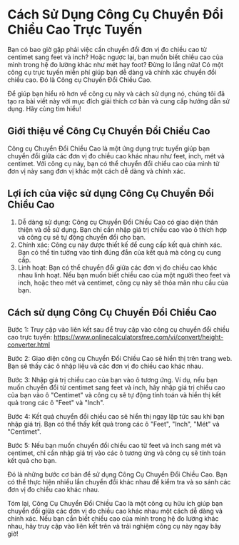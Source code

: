 Cách Sử Dụng Công Cụ Chuyển Đổi Chiều Cao Trực Tuyến
====================================================

Bạn có bao giờ gặp phải việc cần chuyển đổi đơn vị đo chiều cao từ centimet sang feet và inch? Hoặc ngược lại, bạn muốn biết chiều cao của mình trong hệ đo lường khác như mét hay foot? Đừng lo lắng nữa! Có một công cụ trực tuyến miễn phí giúp bạn dễ dàng và chính xác chuyển đổi chiều cao. Đó là Công cụ Chuyển Đổi Chiều Cao.

Để giúp bạn hiểu rõ hơn về công cụ này và cách sử dụng nó, chúng tôi đã tạo ra bài viết này với mục đích giải thích cơ bản và cung cấp hướng dẫn sử dụng. Hãy cùng tìm hiểu!

Giới thiệu về Công Cụ Chuyển Đổi Chiều Cao
------------------------------------------

Công cụ Chuyển Đổi Chiều Cao là một ứng dụng trực tuyến giúp bạn chuyển đổi giữa các đơn vị đo chiều cao khác nhau như feet, inch, mét và centimet. Với công cụ này, bạn có thể chuyển đổi chiều cao của mình từ đơn vị này sang đơn vị khác một cách dễ dàng và chính xác.

Lợi ích của việc sử dụng Công Cụ Chuyển Đổi Chiều Cao
-----------------------------------------------------

1. Dễ dàng sử dụng: Công cụ Chuyển Đổi Chiều Cao có giao diện thân thiện và dễ sử dụng. Bạn chỉ cần nhập giá trị chiều cao vào ô thích hợp và công cụ sẽ tự động chuyển đổi cho bạn.
2. Chính xác: Công cụ này được thiết kế để cung cấp kết quả chính xác. Bạn có thể tin tưởng vào tính đúng đắn của kết quả mà công cụ cung cấp.
3. Linh hoạt: Bạn có thể chuyển đổi giữa các đơn vị đo chiều cao khác nhau linh hoạt. Nếu bạn muốn biết chiều cao của một người theo feet và inch, hoặc theo mét và centimet, công cụ này sẽ thỏa mãn nhu cầu của bạn.

Cách sử dụng Công Cụ Chuyển Đổi Chiều Cao
-----------------------------------------

Bước 1: Truy cập vào liên kết sau để truy cập vào công cụ chuyển đổi chiều cao trực tuyến: <https://www.onlinecalculatorsfree.com/vi/convert/height-converter.html>

Bước 2: Giao diện công cụ Chuyển Đổi Chiều Cao sẽ hiển thị trên trang web. Bạn sẽ thấy các ô nhập liệu và các đơn vị đo chiều cao khác nhau.

Bước 3: Nhập giá trị chiều cao của bạn vào ô tương ứng. Ví dụ, nếu bạn muốn chuyển đổi từ centimet sang feet và inch, hãy nhập giá trị chiều cao của bạn vào ô "Centimet" và công cụ sẽ tự động tính toán và hiển thị kết quả trong các ô "Feet" và "Inch".

Bước 4: Kết quả chuyển đổi chiều cao sẽ hiển thị ngay lập tức sau khi bạn nhập giá trị. Bạn có thể thấy kết quả trong các ô "Feet", "Inch", "Mét" và "Centimet".

Bước 5: Nếu bạn muốn chuyển đổi chiều cao từ feet và inch sang mét và centimet, chỉ cần nhập giá trị vào các ô tương ứng và công cụ sẽ tính toán kết quả cho bạn.

Đó là những bước cơ bản để sử dụng Công Cụ Chuyển Đổi Chiều Cao. Bạn có thể thực hiện nhiều lần chuyển đổi khác nhau để kiểm tra và so sánh các đơn vị đo chiều cao khác nhau.

Tóm lại, Công Cụ Chuyển Đổi Chiều Cao là một công cụ hữu ích giúp bạn chuyển đổi giữa các đơn vị đo chiều cao khác nhau một cách dễ dàng và chính xác. Nếu bạn cần biết chiều cao của mình trong hệ đo lường khác nhau, hãy truy cập vào liên kết trên và trải nghiệm công cụ này ngay bây giờ!
